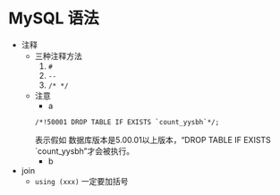 # MySQL 语法

* 注释  
    * 三种注释方法
        1. `# `  
        2. `-- `
        3. `/* */`
    * 注意
        * a
        ```
        /*!50001 DROP TABLE IF EXISTS `count_yysbh`*/; 
        ```
        表示假如 数据库版本是5.00.01以上版本，“DROP TABLE IF EXISTS `count_yysbh”才会被执行。
        * b
* join
    - `using (xxx)`  一定要加括号
